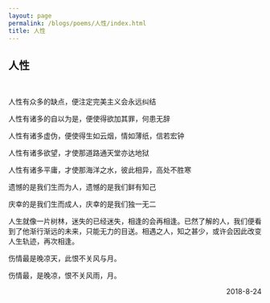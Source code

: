 ```yaml
---
layout: page
permalink: /blogs/poems/人性/index.html
title: 人性
---
```


## 人性

<br>

人性有众多的缺点，便注定完美主义会永远纠结

人性有诸多的自以为是，便使得欲加其罪，何患无辞

人性有诸多虚伪，便使得生如云烟，情如薄纸，信若宏钟

人性有诸多欲望，才使那道路通天堂亦达地狱

人性有诸多平庸，才使那海洋之水，彼此相异，高处不胜寒

遗憾的是我们生而为人，遗憾的是我们鲜有知己

庆幸的是我们生而成人，庆幸的是我们独一无二

人生就像一片树林，迷失的已经迷失，相逢的会再相逢。已然了解的人，我们便看到了他渐行渐远的未来，只能无力的目送。相遇之人，知之甚少，或许会因此改变人生轨迹，再次相逢。

伤情最是晚凉天，此恨不关风与月。

伤情最，是晚凉，恨不关风雨，月。

<p align="right">2018-8-24</p>

